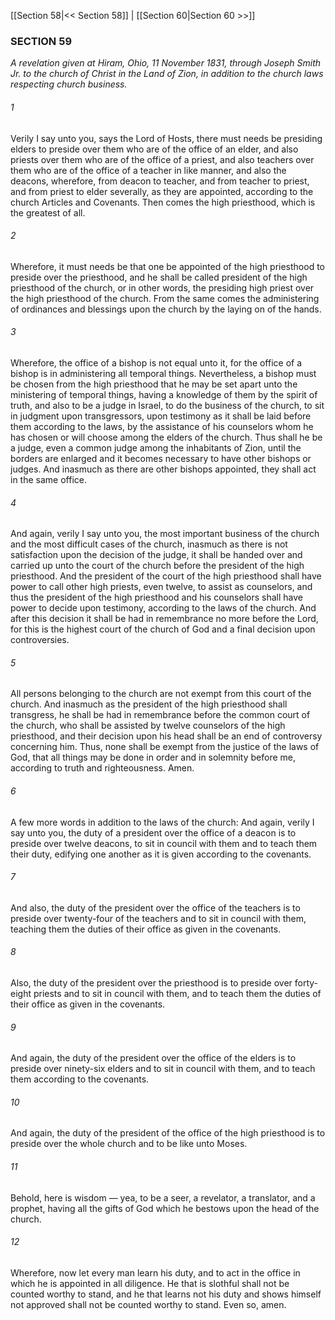 [[Section 58|<< Section 58]]  |  [[Section 60|Section 60 >>]]

### SECTION 59

*A revelation given at Hiram, Ohio, 11 November 1831, through Joseph Smith Jr. to the church of Christ in the Land of Zion, in addition to the church laws respecting church business.*

###### 1
Verily I say unto you, says the Lord of Hosts, there must needs be presiding elders to preside over them who are of the office of an elder, and also priests over them who are of the office of a priest, and also teachers over them who are of the office of a teacher in like manner, and also the deacons, wherefore, from deacon to teacher, and from teacher to priest, and from priest to elder severally, as they are appointed, according to the church Articles and Covenants. Then comes the high priesthood, which is the greatest of all.

###### 2
Wherefore, it must needs be that one be appointed of the high priesthood to preside over the priesthood, and he shall be called president of the high priesthood of the church, or in other words, the presiding high priest over the high priesthood of the church. From the same comes the administering of ordinances and blessings upon the church by the laying on of the hands.

###### 3
Wherefore, the office of a bishop is not equal unto it, for the office of a bishop is in administering all temporal things. Nevertheless, a bishop must be chosen from the high priesthood that he may be set apart unto the ministering of temporal things, having a knowledge of them by the spirit of truth, and also to be a judge in Israel, to do the business of the church, to sit in judgment upon transgressors, upon testimony as it shall be laid before them according to the laws, by the assistance of his counselors whom he has chosen or will choose among the elders of the church. Thus shall he be a judge, even a common judge among the inhabitants of Zion, until the borders are enlarged and it becomes necessary to have other bishops or judges. And inasmuch as there are other bishops appointed, they shall act in the same office.

###### 4
And again, verily I say unto you, the most important business of the church and the most difficult cases of the church, inasmuch as there is not satisfaction upon the decision of the judge, it shall be handed over and carried up unto the court of the church before the president of the high priesthood. And the president of the court of the high priesthood shall have power to call other high priests, even twelve, to assist as counselors, and thus the president of the high priesthood and his counselors shall have power to decide upon testimony, according to the laws of the church. And after this decision it shall be had in remembrance no more before the Lord, for this is the highest court of the church of God and a final decision upon controversies.

###### 5
All persons belonging to the church are not exempt from this court of the church. And inasmuch as the president of the high priesthood shall transgress, he shall be had in remembrance before the common court of the church, who shall be assisted by twelve counselors of the high priesthood, and their decision upon his head shall be an end of controversy concerning him. Thus, none shall be exempt from the justice of the laws of God, that all things may be done in order and in solemnity before me, according to truth and righteousness. Amen.

###### 6
A few more words in addition to the laws of the church: And again, verily I say unto you, the duty of a president over the office of a deacon is to preside over twelve deacons, to sit in council with them and to teach them their duty, edifying one another as it is given according to the covenants.

###### 7
And also, the duty of the president over the office of the teachers is to preside over twenty-four of the teachers and to sit in council with them, teaching them the duties of their office as given in the covenants.

###### 8
Also, the duty of the president over the priesthood is to preside over forty-eight priests and to sit in council with them, and to teach them the duties of their office as given in the covenants.

###### 9
And again, the duty of the president over the office of the elders is to preside over ninety-six elders and to sit in council with them, and to teach them according to the covenants.

###### 10
And again, the duty of the president of the office of the high priesthood is to preside over the whole church and to be like unto Moses.

###### 11
Behold, here is wisdom — yea, to be a seer, a revelator, a translator, and a prophet, having all the gifts of God which he bestows upon the head of the church.

###### 12
Wherefore, now let every man learn his duty, and to act in the office in which he is appointed in all diligence. He that is slothful shall not be counted worthy to stand, and he that learns not his duty and shows himself not approved shall not be counted worthy to stand. Even so, amen.